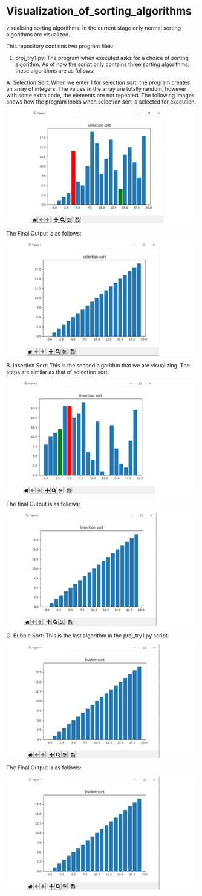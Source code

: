 # Visualization_of_sorting_algorithms
visualising sorting algorithms.
In the current stage only normal sorting algorithms are visualized. 

This repository contains two program files:

1. proj_try1.py:
  The program when executed asks for a choice of sorting algorithm.
  As of now the script only contains three sorting algorithms, these algorithms are as follows:

A. Selection Sort:
  When we enter 1 for selection sort, the program creates an array of integers. The values in the array are totally random, however with some extra code, the elements are not repeated.
  The following images shows how the program looks when selection sort is selected for execution.
  
   ![](Output%20screen_shot/selection.png)
  
  The Final Output is as follows:
  
   ![](Output%20screen_shot/selection_final.png)
  
B. Insertion Sort:
  This is the second algorithm that we are visualizing. 
  The steps are similar as that of selection sort.
  
   ![](Output%20screen_shot/insertion.png)
  
  The final Output is as follows:
  
   ![](Output%20screen_shot/insertion_final.png)

C. Bubble Sort:
  This is the last algorithm in the proj_try1.py script.
  
   ![](Output%20screen_shot/Bubble_final.png)

  The Final Output is as follows:
  
   ![](Output%20screen_shot/Bubble_final.png)
